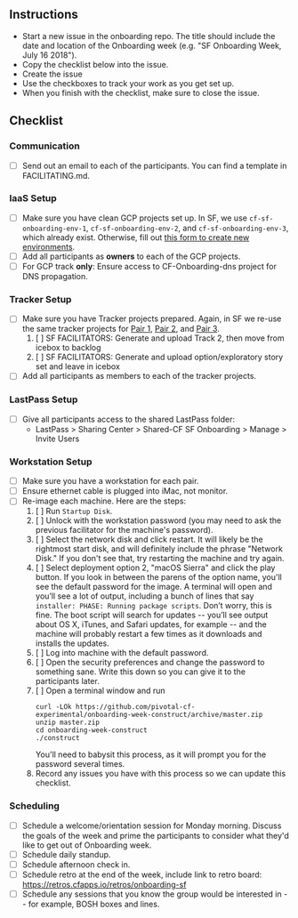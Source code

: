 ## Instructions
- Start a new issue in the onboarding repo. The title should include the date and location of the Onboarding week (e.g. "SF Onboarding Week, July 16 2018").
- Copy the checklist below into the issue.
- Create the issue
- Use the checkboxes to track your work as you get set up.
- When you finish with the checklist, make sure to close the issue.

## Checklist

### Communication
- [ ] Send out an email to each of the participants. You can find a template in FACILITATING.md.

### IaaS Setup
- [ ] Make sure you have clean GCP projects set up. In SF, we use `cf-sf-onboarding-env-1`, `cf-sf-onboarding-env-2`, and `cf-sf-onboarding-env-3`, which already exist. Otherwise, fill out [this form to create new environments](https://docs.google.com/forms/d/e/1FAIpQLSeJ31997Zma1WtLcCtswiysCFWOG5MXNmlYCpJsiYgdG9kKnA/viewform).
- [ ] Add all participants as **owners** to each of the GCP projects.
- [ ] For GCP track **only**: Ensure access to CF-Onboarding-dns project for DNS propagation.

### Tracker Setup
- [ ] Make sure you have Tracker projects prepared. Again, in SF we re-use the same tracker projects for [Pair 1](https://www.pivotaltracker.com/n/projects/2125981), [Pair 2](https://www.pivotaltracker.com/n/projects/2125982), and [Pair 3](https://www.pivotaltracker.com/n/projects/2089066).
  1. [ ] SF FACILITATORS: Generate and upload Track 2, then move from icebox to backlog
  1. [ ] SF FACILITATORS: Generate and upload option/exploratory story set and leave in icebox
- [ ] Add all participants as members to each of the tracker projects.

### LastPass Setup
- [ ] Give all participants access to the shared LastPass folder:
  - LastPass > Sharing Center > Shared-CF SF Onboarding > Manage > Invite Users

### Workstation Setup
- [ ] Make sure you have a workstation for each pair.
- [ ] Ensure ethernet cable is plugged into iMac, not monitor.
- [ ] Re-image each machine. Here are the steps:
  1. [ ] Run `Startup Disk`.
  1. [ ] Unlock with the workstation password (you may need to ask the previous facilitator for the machine's password).
  1. [ ] Select the network disk and click restart. It will likely be the rightmost start disk, and will definitely include the phrase "Network Disk." If you don't see that, try restarting the machine and try again.
  1. [ ] Select deployment option 2, "macOS Sierra" and click the play button. If you look in between the parens of the option name, you'll see the default password for the image. A terminal will open and you’ll see a lot of output, including a bunch of lines that say `installer: PHASE: Running package scripts`. Don’t worry, this is fine. The boot script will search for updates -- you’ll see output about OS X, iTunes, and Safari updates, for example -- and the machine will probably restart a few times as it downloads and installs the updates.
  1. [ ] Log into machine with the default password.
  1. [ ] Open the security preferences and change the password to something sane. Write this down so you can give it to the participants later.
  1. [ ] Open a terminal window and run
     ```
     curl -LOk https://github.com/pivotal-cf-experimental/onboarding-week-construct/archive/master.zip
     unzip master.zip
     cd onboarding-week-construct
     ./construct
     ```
     You'll need to babysit this process, as it will prompt you for the password several times.
  1. Record any issues you have with this process so we can update this checklist.

### Scheduling
- [ ] Schedule a welcome/orientation session for Monday morning. Discuss the goals of the week and prime the participants to consider what they'd like to get out of Onboarding week.
- [ ] Schedule daily standup.
- [ ] Schedule afternoon check in.
- [ ] Schedule retro at the end of the week, include link to retro board: https://retros.cfapps.io/retros/onboarding-sf
- [ ] Schedule any sessions that you know the group would be interested in -- for example, BOSH boxes and lines.
